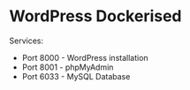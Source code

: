 # WordPress Dockerised

Services:

- Port 8000 - WordPress installation
- Port 8001 - phpMyAdmin
- Port 6033 - MySQL Database
